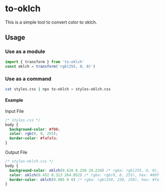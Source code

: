 # to-oklch

This is a simple tool to convert color to oklch.

## Usage

### Use as a module

```javascript
import { transform } from 'to-oklch'
const oklch = transform('rgb(255, 0, 0)')
```

### Use as a command

```bash
cat styles.css | npx to-oklch > styles-oklch.css
```

#### Example

Input File

```css
/* styles.css */
body {
  background-color: #f00;
  color: rgb(0, 0, 255);
  border-color: #fafafa;
}
```

Output File

```css
/* styles-oklch.css */
body {
  background-color: oklch(0.628 0.258 29.234) /* rgba: rgb(255, 0, 0), hex: #f00 */;
  color: oklch(0.452 0.313 264.052) /* rgba: rgb(0, 0, 255), hex: #00f */;
  border-color: oklch(0.985 0 0) /* rgba: rgb(250, 250, 250), hex: #fafafa */;
}
```
